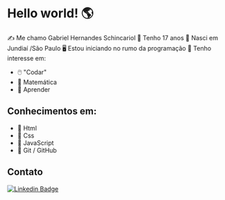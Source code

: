 # Hello world!  🌎
✍️ Me chamo Gabriel Hernandes Schincariol
📅 Tenho 17 anos
🌇 Nasci em Jundiaí /São Paulo
 🖥️ Estou iniciando no rumo da programação
 📌 Tenho interesse em: 
 - 🖱️ "Codar"
 - 🧮 Matemática
 - 📖 Aprender

## Conhecimentos em:

 - 🏁 Html
 - 🏁 Css
 - 🏁 JavaScript
 - 📁 Git / GitHub

## Contato

[![Linkedin Badge](https://img.shields.io/badge/-Gabriel%20Schincariol-blue?style=flat-square&logo=Linkedin&logoColor=white&link=https://www.linkedin.com/in/gabrielschincariol/)](https://www.linkedin.com/in/gabrielschincariol/) 

